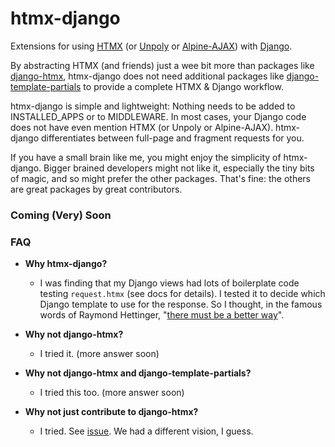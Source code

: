 # htmx-django

Extensions for using [HTMX](https://htmx.org/)
(or [Unpoly](https://unpoly.com/)
or [Alpine-AJAX](https://alpine-ajax.js.org/))
with [Django](https://www.djangoproject.com/).

By abstracting HTMX (and friends) just a wee bit more than packages like 
[django-htmx](https://django-htmx.readthedocs.io/en/latest/),
htmx-django does not need additional packages like
[django-template-partials](https://github.com/carltongibson/django-template-partials)
to provide a complete HTMX &amp; Django workflow.

htmx-django is simple and lightweight:
Nothing needs to be added to INSTALLED_APPS or to MIDDLEWARE.
In most cases, your Django code does not have even mention HTMX (or Unpoly or Alpine-AJAX).
htmx-django differentiates between full-page and fragment requests for you.

If you have a small brain like me,
you might enjoy the simplicity of htmx-django.
Bigger brained developers might not like it, especially the tiny bits of magic,
and so might prefer the other packages.
That's fine: the others are great packages by great contributors.

### Coming (Very) Soon

### FAQ

* **Why htmx-django?**
  * I was finding that my Django views had lots of boilerplate code
  testing `request.htmx` (see docs for details).
  I tested it to decide which Django template to use for the response.
  So I thought, in the famous words of Raymond Hettinger,
  "[there must be a better way](https://www.google.com/search?q=raymond+hettinger+there+must+be+a+better+way)". 

* **Why not django-htmx?**
  * I tried it. (more answer soon) 

* **Why not django-htmx and django-template-partials?**
  * I tried this too. (more answer soon)

* **Why not just contribute to django-htmx?**
  * I tried. See [issue](https://github.com/adamchainz/django-htmx/issues/445).
    We had a different vision, I guess. 
